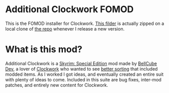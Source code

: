 # Additional Clockwork FOMOD

This is the FOMOD installer for Clockwork. [This filder](dist/) is actually zipped on a local clone of [the repo](https://github.com/BellCubeDev/AdditionalClockwork) whenever I release a new version.

# What is this mod?

Additional Clockwork is a [Skyrim: Special Edition](https://store.steampowered.com/app/489830) mod made by [BellCube Dev](https://github.com/BellCubeDev), a lover of [Clockwork](https://www.nexusmods.com/skyrimspecialedition/mods/4155) who wanted to see [better sorting](https://github.com/BellCubeDev/AdditionalClockwork/projects/10) that included modded items. As I worked I got ideas, and eventually created an entire suit with plenty of ideas to come. Included in this suite are bug fixes, inter-mod patches, and entirely new content for Clockwork.
